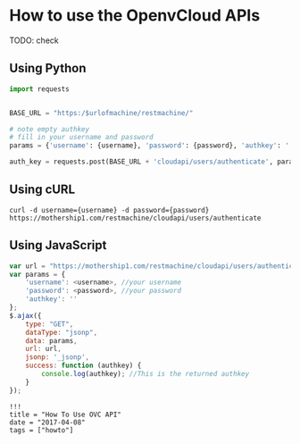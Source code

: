 # How to use the OpenvCloud APIs

TODO: check

## Using Python

```python
import requests


BASE_URL = "https:/$urlofmachine/restmachine/"

# note empty authkey
# fill in your username and password
params = {'username': {username}, 'password': {password}, 'authkey': ''}

auth_key = requests.post(BASE_URL + 'cloudapi/users/authenticate', params).json()
```

## Using cURL

```shell
curl -d username={username} -d password={password} https://mothership1.com/restmachine/cloudapi/users/authenticate
```

## Using JavaScript

```javascript
var url = "https://mothership1.com/restmachine/cloudapi/users/authenticate";
var params = {
    'username': <username>, //your username
    'password': <password>, //your password
    'authkey': ''
};
$.ajax({
    type: "GET",
    dataType: "jsonp",
    data: params,
    url: url,
    jsonp: '_jsonp',
    success: function (authkey) {
        console.log(authkey); //This is the returned authkey 
    }
});
```

```
!!!
title = "How To Use OVC API"
date = "2017-04-08"
tags = ["howto"]
```
